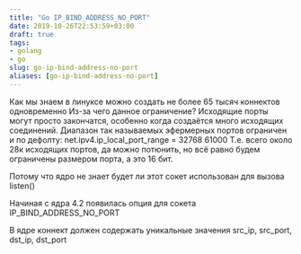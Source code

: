 ```yaml
---
title: "Go IP_BIND_ADDRESS_NO_PORT"
date: 2019-10-26T22:53:59+03:00
draft: true
tags:
- golang
- go
slug: go-ip-bind-address-no-port
aliases: [go-ip-bind-address-no-port]
---
```


Как мы знаем в линуксе можно создать не более 65 тысяч коннектов одновременно
Из-за чего данное ограничение? Исходящие порты могут просто закончатся, особенно когда создаётся много исходящих соединений.
Диапазон так называемых эфермерных портов ограничен и по дефолту: net.ipv4.ip_local_port_range = 32768 61000
Т.е. всего около 28к исходящих портов, да можно потюнить, но всё равно будем ограничены размером порта, а это 16 бит.

Потому что ядро не знает будет ли этот сокет использован для вызова listen()



Начиная с ядра 4.2 появилась опция для сокета IP_BIND_ADDRESS_NO_PORT

В ядре коннект должен содержать уникальные значения
src_ip, src_port, dst_ip, dst_port
<!--more-->
